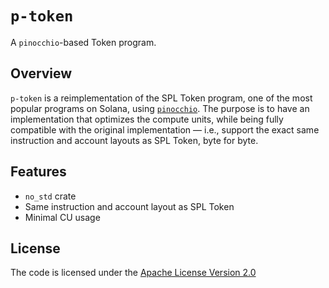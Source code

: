 # `p-token`

A `pinocchio`-based Token program.

## Overview

`p-token` is a reimplementation of the SPL Token program, one of the most popular programs on Solana, using [`pinocchio`](https://github.com/anza-xyz/pinocchio). The purpose is to have an implementation that optimizes the compute units, while being fully compatible with the original implementation &mdash; i.e., support the exact same instruction and account layouts as SPL Token, byte for byte.

## Features

- `no_std` crate
- Same instruction and account layout as SPL Token
- Minimal CU usage


## License

The code is licensed under the [Apache License Version 2.0](LICENSE)
